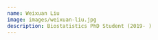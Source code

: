 ```yaml
---
name: Weixuan Liu
image: images/weixuan-liu.jpg
description: Biostatistics PhD Student (2019- )
---
```

